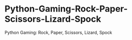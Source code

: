 # Python-Gaming-Rock-Paper-Scissors-Lizard-Spock
Python Gaming: Rock, Paper, Scissors, Lizard, Spock
